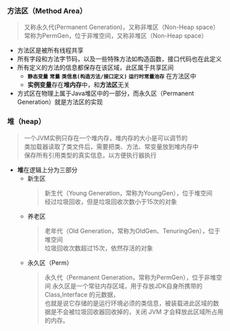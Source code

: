 ### 方法区（Method Area）
  > 又称永久代(Permanent Generation)，又称非堆区（Non-Heap space）<br>
    常称为PermGen，位于非堆空间，又称非堆区（Non-Heap space）
  + 方法区是被所有线程共享
  + 所有字段和方法字节码，以及一些特殊方法如构造函数，接口代码也在此定义
  + 所有定义的方法的信息都保存在该区域，此区属于共享区间
    + **`静态变量`**  **`常量`**  **`类信息(构造方法/接口定义)`**  **`运行时常量池存`** 在方法区中
    + **实例变量**存在**堆内存**中，和**方法区**无关
  + 方式区在物理上属于Java堆区中的一部分，而永久区（Permanent Generation）就是方法区的实现

### 堆（heap）
  > 一个JVM实例只存在一个堆内存，堆内存的大小是可以调节的<br>
    类加载器读取了类文件后，需要把类、方法、常变量放到堆内存中<br>
    保存所有引用类型的真实信息，以方便执行器执行

  + **堆**在逻辑上分为三部分
    + 新生区 
      > 新生代（Young Generation，常称为YoungGen），位于堆空间<br>
        经过垃圾回收，但是垃圾回收次数小于15次的对象
    + 养老区 
      > 老年代（Old Generation，常称为OldGen、TenuringGen），位于堆空间<br>
        垃圾回收次数超过15次，依然存活的对象
    + 永久区（Perm）
      > 永久代（Permanent Generation，常称为PermGen），位于非堆空间
        永久区是一个常驻内存区域，用于存放JDK自身所携带的 Class,Interface 的元数据，<br>
        也就是说它存储的是运行环境必须的类信息，被装载进此区域的数据是不会被垃圾回收器回收掉的，关闭 JVM 才会释放此区域所占用的内存。
